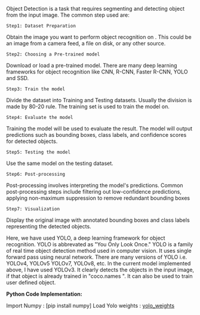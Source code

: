 Object Detection is a task that requires segmenting and detecting object from the input image. The common step used are:

    Step1: Dataset Preparation
Obtain the image you want to perform object recognition on . This could be an image from a camera feed, a file on disk, or any other source.
    
    Step2: Choosing a Pre-trained model
Download or load a pre-trained model. There are many deep learning frameworks for object recognition like CNN, R-CNN, Faster R-CNN, YOLO and SSD.
    
    Step3: Train the model
Divide the dataset into Training and Testing datasets. Usually the division is made by 80-20 rule. The training set is used to train the model on.

    Step4: Evaluate the model
Training the model will be used to evaluate the result. The model will output predictions such as bounding boxes, class labels, and confidence scores for detected objects.
    
    Step5: Testing the model
Use the same model on the testing dataset.
    
    Step6: Post-processing
Post-processing involves interpreting the model's predictions. Common post-processing steps include filtering out low-confidence predictions, applying non-maximum suppression to remove redundant bounding boxes
    
    Step7: Visualization
Display the original image with annotated bounding boxes and class labels representing the detected objects.

Here, we have used YOLO, a deep learning framework for object recognition. YOLO is abbrevated as "You Only Look Once." YOLO is a family of real time object detection method used in computer vision. It uses single forward pass using neural network. There are many versions of YOLO i.e. YOLOv4, YOLOv5 YOLOv7, YOLOv8, etc. In the current model implemented above, I have used YOLOv3. It clearly detects the objects in the input image, if that object is already trained in "coco.names ". It can also be used to train user defined object.

**Python Code Implementation:**

Import Numpy : [pip install numpy]
Load Yolo weights : [yolo_weights](https://github.com/patrick013/Object-Detection---Yolov3/blob/master/model/yolov3.weights)
